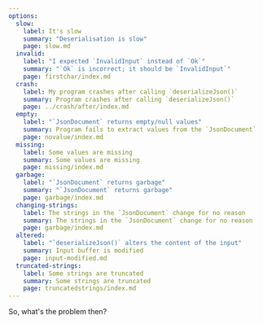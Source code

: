 ```yaml
---
options:
  slow:
    label: It's slow
    summary: "Deserialisation is slow"
    page: slow.md
  invalid:
    label: "I expected `InvalidInput` instead of `Ok`"
    summary: "`Ok` is incorrect; it should be `InvalidInput`"
    page: firstchar/index.md
  crash:
    label: My program crashes after calling `deserializeJson()`
    summary: Program crashes after calling `deserializeJson()`
    page: ../crash/after/index.md
  empty:
    label: "`JsonDocument` returns empty/null values"
    summary: Program fails to extract values from the `JsonDocument`
    page: novalue/index.md
  missing:
    label: Some values are missing
    summary: Some values are missing
    page: missing/index.md
  garbage:
    label: "`JsonDocument` returns garbage"
    summary: "`JsonDocument` returns garbage"
    page: garbage/index.md
  changing-strings:
    label: The strings in the `JsonDocument` change for no reason
    summary: The strings in the `JsonDocument` change for no reason
    page: garbage/index.md
  altered:
    label: "`deserializeJson()` alters the content of the input"
    summary: Input buffer is modified
    page: input-modified.md
  truncated-strings:
    label: Some strings are truncated
    summary: Some strings are truncated
    page: truncatedstrings/index.md
---
```


So, what's the problem then?

